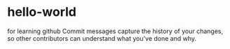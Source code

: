 # hello-world
for learning github
Commit messages capture the history of your changes, so other contributors can understand what you’ve done and why.
